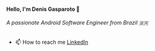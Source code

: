 <h4>Hello, I'm Denis Gasparoto 👋</h4>
<h6>A passionate Android Software Engineer from Brazil 🇧🇷</h6>

- 📫 How to reach me <a href="https://linkedin.com/in/denisgasparoto">LinkedIn</a>
